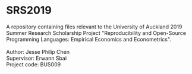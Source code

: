 # SRS2019
A repository containing files relevant to the University of Auckland 2019 Summer Research Scholarship Project "Reproducibility and Open-Source Programming Languages: Empirical Economics and Econometrics". 
</br > </br >
Author: Jesse Philip Chen
</br >
Supervisor: Erwann Sbai
</br >
Project code: BUS009
